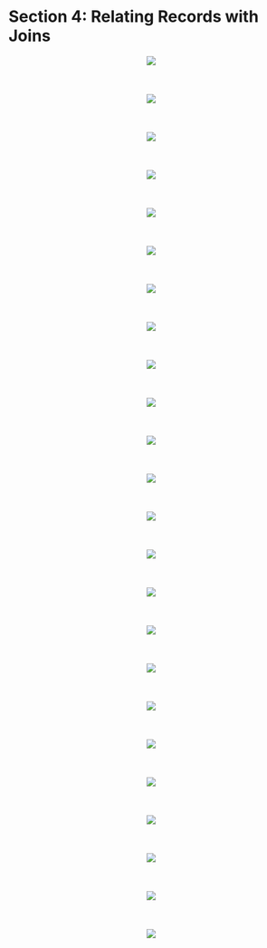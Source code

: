# Section 4: Relating Records with Joins

<div align="center"><img src="../../diagrams/06/sql-1.svg" /></div><br/><br/><br/>
<div align="center"><img src="../../diagrams/06/sql-2.svg" /></div><br/><br/><br/>
<div align="center"><img src="../../diagrams/06/sql-3.svg" /></div><br/><br/><br/>
<div align="center"><img src="../../diagrams/06/sql-4.svg" /></div><br/><br/><br/>
<div align="center"><img src="../../diagrams/06/sql-5.svg" /></div><br/><br/><br/>
<div align="center"><img src="../../diagrams/06/sql-6.svg" /></div><br/><br/><br/>
<div align="center"><img src="../../diagrams/06/sql-7.svg" /></div><br/><br/><br/>
<div align="center"><img src="../../diagrams/06/sql-8.svg" /></div><br/><br/><br/>
<div align="center"><img src="../../diagrams/06/sql-9.svg" /></div><br/><br/><br/>
<div align="center"><img src="../../diagrams/06/sql-10.svg" /></div><br/><br/><br/>
<div align="center"><img src="../../diagrams/06/sql-11.svg" /></div><br/><br/><br/>
<div align="center"><img src="../../diagrams/06/sql-12.svg" /></div><br/><br/><br/>
<div align="center"><img src="../../diagrams/06/sql-13.svg" /></div><br/><br/><br/>
<div align="center"><img src="../../diagrams/06/sql-14.svg" /></div><br/><br/><br/>
<div align="center"><img src="../../diagrams/06/sql-15.svg" /></div><br/><br/><br/>
<div align="center"><img src="../../diagrams/06/sql-16.svg" /></div><br/><br/><br/>
<div align="center"><img src="../../diagrams/06/sql-17.svg" /></div><br/><br/><br/>
<div align="center"><img src="../../diagrams/06/sql-18.svg" /></div><br/><br/><br/>

<div align="center"><img src="../../diagrams/07/sql-1.svg" /></div><br/><br/><br/>
<div align="center"><img src="../../diagrams/07/sql-2.svg" /></div><br/><br/><br/>
<div align="center"><img src="../../diagrams/07/sql-3.svg" /></div><br/><br/><br/>
<div align="center"><img src="../../diagrams/07/sql-4.svg" /></div><br/><br/><br/>
<div align="center"><img src="../../diagrams/07/sql-5.svg" /></div><br/><br/><br/>
<div align="center"><img src="../../diagrams/07/sql-6.svg" /></div><br/><br/><br/>
